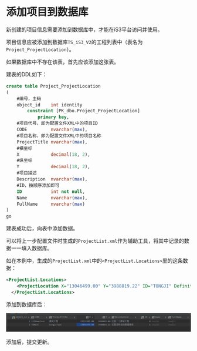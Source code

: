 # 添加项目到数据库



新创建的项目信息需要添加到数据库中，才能在iS3平台访问并使用。

项目信息应被添加到数据库`TS_iS3_V2`的工程列表中（表名为`Project_ProjectLocation`）。

如果数据库中不存在该表，首先应该添加这张表。

建表的DDL如下：

```sql
create table Project_ProjectLocation
(
	#编号，主码
    object_id    int identity
        constraint [PK_dbo.Project_ProjectLocation]
            primary key,
	#项目代号，即为配置文件XML中的项目ID
    CODE         nvarchar(max),
	#项目名称，即为配置文件XML中的项目名称
    ProjectTitle nvarchar(max),
    #横坐标
    X            decimal(18, 2),
    #纵坐标
    Y            decimal(18, 2),
    #项目描述
    Description  nvarchar(max),
    #ID，按顺序添加即可
    ID           int not null,
    Name         nvarchar(max),
    FullName     nvarchar(max)
)
go


```

建表成功后，向表中添加数据。

可以将上一步配置文件时生成的`ProjectList.xml`作为辅助工具，将其中记录的数据一一填入数据库。

如在本例中，生成的`ProjectList.xml`中的`<ProjectList.Locations>`里的这条数据：

```XML
<ProjectList.Locations>
    <ProjectLocation X="13046499.00" Y="3988819.22" ID="TONGJI" DefinitionFile="TONGJI.xml" Description="这是迁移后的数据测试" Default="false" />
  </ProjectList.Locations>
```

添加到数据库后：

![detail3](./img/detail3.png)

添加后，提交更新。